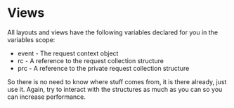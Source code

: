 # Views

All layouts and views have the following variables declared for you in the variables scope:

* event - The request context object
* rc - A reference to the request collection structure
* prc - A reference to the private request collection structure

So there is no need to know where stuff comes from, it is there already, just use it. Again, try to interact with the structures as much as you can so you can increase performance.